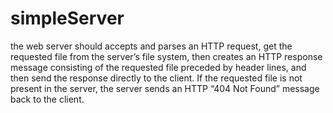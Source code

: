 # simpleServer
the web server should accepts
and parses an HTTP request, get the requested file from the server’s file system, then creates an HTTP response
message consisting of the requested file preceded by header lines, and then send the response directly to
the client. If the requested file is not present in the server, the server sends an HTTP “404 Not
Found” message back to the client.
